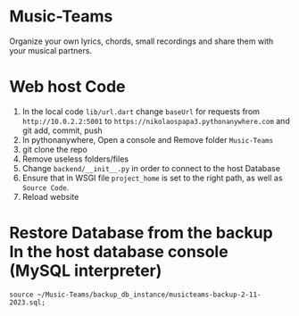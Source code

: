 # Music-Teams
Organize your own lyrics, chords, small recordings and share them with your musical partners.

# Web host Code

1. In the local code `lib/url.dart` change `baseUrl` for requests from `http://10.0.2.2:5001` to `https://nikolaospapa3.pythonanywhere.com` and git add, commit, push
2. In pythonanywhere, Open a console  and  Remove folder `Music-Teams`
3. git clone the repo
4. Remove useless folders/files
5. Change `backend/__init__.py` in order to connect to the host Database 
6. Ensure that in WSGI file `project_home` is set to the right path, as well as `Source Code`.
7. Reload website

# Restore Database from the backup In the host database console (MySQL interpreter) 
```source ~/Music-Teams/backup_db_instance/musicteams-backup-2-11-2023.sql;```

<!-- <clipboard-copy for="blob-path" class="btn btn-sm BtnGroup-item">
  Copy path
</clipboard-copy>
<div id="blob-path">src/index.js</div> -->